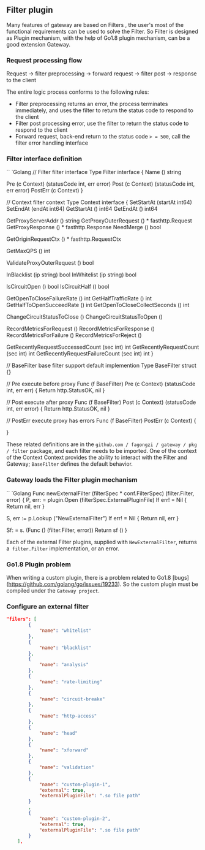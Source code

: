Filter plugin
--------------
Many features of gateway are based on Filters , the user's most of the functional requirements can be used to solve the Filter. So Filter is designed as Plugin mechanism, with the help of Go1.8 plugin mechanism, can be a good extension Gateway.

### Request processing flow
Request -> filter preprocessing -> forward request -> filter post -> response to the client

The entire logic process conforms to the following rules:

* Filter preprocessing returns an error, the process terminates immediately, and uses the filter to return the status code to respond to the client
* Filter post processing error, use the filter to return the status code to respond to the client
* Forward request, back-end return to the status code `> = 500`, call the filter error handling interface

### Filter interface definition
`` `Golang
// Filter filter interface
Type Filter interface {
Name () string

Pre (c Context) (statusCode int, err error)
Post (c Context) (statusCode int, err error)
PostErr (c Context)
}

// Context filter context
Type Context interface {
SetStartAt (startAt int64)
SetEndAt (endAt int64)
GetStartAt () int64
GetEndAt () int64

GetProxyServerAddr () string
GetProxyOuterRequest () * fasthttp.Request
GetProxyResponse () * fasthttp.Response
NeedMerge () bool

GetOriginRequestCtx () * fasthttp.RequestCtx

GetMaxQPS () int

ValidateProxyOuterRequest () bool

InBlacklist (ip string) bool
InWhitelist (ip string) bool

IsCircuitOpen () bool
IsCircuitHalf () bool

GetOpenToCloseFailureRate () int
GetHalfTrafficRate () int
GetHalfToOpenSucceedRate () int
GetOpenToCloseCollectSeconds () int

ChangeCircuitStatusToClose ()
ChangeCircuitStatusToOpen ()

RecordMetricsForRequest ()
RecordMetricsForResponse ()
RecordMetricsForFailure ()
RecordMetricsForReject ()

GetRecentlyRequestSuccessedCount (sec int) int
GetRecentlyRequestCount (sec int) int
GetRecentlyRequestFailureCount (sec int) int
}

// BaseFilter base filter support default implemention
Type BaseFilter struct {}

// Pre execute before proxy
Func (f BaseFilter) Pre (c Context) (statusCode int, err err) {
Return http.StatusOK, nil
}

// Post execute after proxy
Func (f BaseFilter) Post (c Context) (statusCode int, err error) {
Return http.StatusOK, nil
}

// PostErr execute proxy has errors
Func (f BaseFilter) PostErr (c Context) {

}
`` ``

These related definitions are in the `github.com / fagongzi / gateway / pkg / filter` package, and each filter needs to be imported. One of the context of the Context Context provides the ability to interact with the Filter and Gateway; `BaseFilter` defines the default behavior.

### Gateway loads the Filter plugin mechanism
`` `Golang
Func newExternalFilter (filterSpec * conf.FilterSpec) (filter.Filter, error) {
P, err: = plugin.Open (filterSpec.ExternalPluginFile)
If err! = Nil {
Return nil, err
}

S, err := p.Lookup ("NewExternalFilter")
If err! = Nil {
Return nil, err
}

Sf: = s. (Func () (filter.Filter, error))
Return sf ()
}
`` ``

Each of the external Filter plugins, supplied with `NewExternalFilter`, returns a` filter.Filter` implementation, or an error.

### Go1.8 Plugin problem
When writing a custom plugin, there is a problem related to Go1.8 [bugs] (https://github.com/golang/go/issues/19233). So the custom plugin must be compiled under the `Gateway project`.

### Configure an external filter
```json
"filers": [
        {
            "name": "whitelist"
        },
        {
            "name": "blacklist"
        },
        {
            "name": "analysis"
        },
        {
            "name": "rate-limiting"
        },
        {
            "name": "circuit-breake"
        },
        {
            "name": "http-access"
        },
        {
            "name": "head"
        },
        {
            "name": "xforward"
        },
        {
            "name": "validation"
        },
        {
            "name": "custom-plugin-1",
            "external": true,
            "externalPluginFile": ".so file path"
        }
        ,
        {
            "name": "custom-plugin-2",
            "external": true,
            "externalPluginFile": ".so file path"
        }
    ],
```